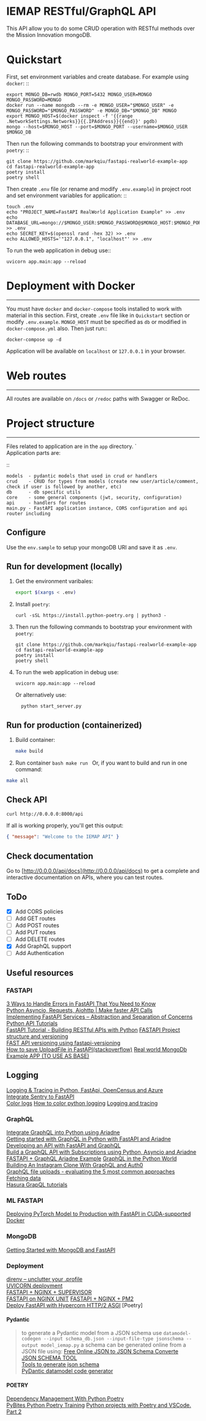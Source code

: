 # IEMAP RESTful/GraphQL API

This API allow you to do some CRUD operation with RESTful methods over the Mission Innovation mongoDB.

# Quickstart

First, set environment variables and create database. For example using `docker`: ::

    export MONGO_DB=rwdb MONGO_PORT=5432 MONGO_USER=MONGO MONGO_PASSWORD=MONGO
    docker run --name mongodb --rm -e MONGO_USER="$MONGO_USER" -e MONGO_PASSWORD="$MONGO_PASSWORD" -e MONGO_DB="$MONGO_DB" MONGO
    export MONGO_HOST=$(docker inspect -f '{{range .NetworkSettings.Networks}}{{.IPAddress}}{{end}}' pgdb)
    mongo --host=$MONGO_HOST --port=$MONGO_PORT --username=$MONGO_USER $MONGO_DB

Then run the following commands to bootstrap your environment with `poetry`: ::

    git clone https://github.com/markqiu/fastapi-realworld-example-app
    cd fastapi-realworld-example-app
    poetry install
    poetry shell

Then create `.env` file (or rename and modify `.env.example`) in project root and set environment variables for application: ::

    touch .env
    echo "PROJECT_NAME=FastAPI RealWorld Application Example" >> .env
    echo DATABASE_URL=mongo://$MONGO_USER:$MONGO_PASSWORD@$MONGO_HOST:$MONGO_PORT/$MONGO_DB >> .env
    echo SECRET_KEY=$(openssl rand -hex 32) >> .env
    echo ALLOWED_HOSTS='"127.0.0.1", "localhost"' >> .env

To run the web application in debug use::

    uvicorn app.main:app --reload

# Deployment with Docker

---

You must have `docker` and `docker-compose` tools installed to work with material in this section.
First, create `.env` file like in `Quickstart` section or modify `.env.example`. `MONGO_HOST` must be specified as `db` or modified in `docker-compose.yml` also. Then just run::

    docker-compose up -d

Application will be available on `localhost` or `127.0.0.1` in your browser.

# Web routes

---

All routes are available on `/docs` or `/redoc` paths with Swagger or ReDoc.

# Project structure

---

Files related to application are in the `app` directory. `  
Application parts are:

::

    models  - pydantic models that used in crud or handlers
    crud    - CRUD for types from models (create new user/article/comment, check if user is followed by another, etc)
    db      - db specific utils
    core    - some general components (jwt, security, configuration)
    api     - handlers for routes
    main.py - FastAPI application instance, CORS configuration and api router including

## Configure

Use the `env.sample` to setup your mongoDB URI and save it as `.env`.

## Run for development (locally)

1.  Get the environment varibales:
    ```bash
    export $(xargs < .env)
    ```
2.  Install `poetry`:

    ```
    curl -sSL https://install.python-poetry.org | python3 -
    ```

3.  Then run the following commands to bootstrap your environment with `poetry`:

    ```
    git clone https://github.com/markqiu/fastapi-realworld-example-app
    cd fastapi-realworld-example-app
    poetry install
    poetry shell

    ```

4.  To run the web application in debug use:

    ```
    uvicorn app.main:app --reload
    ```

    Or alternatively use:

    ```
      python start_server.py
    ```

## Run for production (containerized)

1. Build container:
   ```bash
   make build
   ```
2. Run container
   `bash make run `
   Or, if you want to build and run in one command:

```bash
make all
```

## Check API

```bash
curl http://0.0.0.0:8000/api
```

If all is working properly, you'll get this output:

```json
{ "message": "Welcome to the IEMAP API" }
```

## Check documentation

Go to [http://0.0.0.0/api/docs](http://0.0.0.0/api/docs) to get a complete and interactive documentation on APIs, where you can test routes.

## ToDo

- [x] Add CORS policies
- [ ] Add GET routes
- [ ] Add POST routes
- [ ] Add PUT routes
- [ ] Add DELETE routes
- [x] Add GraphQL support
- [ ] Add Authentication

## Useful resources

### FASTAPI

[3 Ways to Handle Errors in FastAPI That You Need to Know](https://python.plainenglish.io/3-ways-to-handle-errors-in-fastapi-that-you-need-to-know-e1199e833039)  
[Python Asyncio, Requests, Aiohttp | Make faster API Calls](https://www.youtube.com/watch?v=nFn4_nA_yk8)  
[Implementing FastAPI Services – Abstraction and Separation of Concerns](https://camillovisini.com/article/abstracting-fastapi-services/)  
[Python API Tutorials](https://realpython.com/tutorials/api/)  
[FastAPI Tutorial - Building RESTful APIs with Python](https://www.youtube.com/watch?v=GN6ICac3OXY9)
[FASTAPI Project structure and versioning](https://christophergs.com/tutorials/ultimate-fastapi-tutorial-pt-8-project-structure-api-versioning/)  
[FAST API versioning using fastapi-versioning](https://medium.com/geoblinktech/fastapi-with-api-versioning-for-data-applications-2b178b0f843f)  
[How to save UploadFile in FastAPI(stackoverflow)](https://stackoverflow.com/questions/63580229/how-to-save-uploadfile-in-fastapi)
[Real world MongoDb Example APP (TO USE AS BASE)](https://github.com/markqiu/fastapi-mongodb-realworld-example-app)

## Logging

[Logging & Tracing in Python, FastApi, OpenCensus and Azure](https://dev.to/tomas223/logging-tracing-in-python-fastapi-with-opencensus-a-azure-2jcm)  
[Integrate Sentry to FastAPI](https://philstories.medium.com/integrate-sentry-to-fastapi-7250603c070f)  
[Color logs](https://pypi.org/project/colorlog/)
[How to color python logging](https://betterstack.com/community/questions/how-to-color-python-logging-output/)
[Logging and tracing](https://dev.to/tomas223/logging-tracing-in-python-fastapi-with-opencensus-a-azure-2jcm)

### GraphQL

[Integrate GraphQL into Python using Ariadne](https://blog.logrocket.com/integrate-graphql-python-using-ariadne/)  
[Getting started with GraphQL in Python with FastAPI and Ariadne](https://www.obytes.com/blog/getting-started-with-graphql-in-python-with-fastapi-and-ariadne)  
[Developing an API with FastAPI and GraphQL](https://testdriven.io/blog/fastapi-graphql/)  
[Build a GraphQL API with Subscriptions using Python, Asyncio and Ariadne](https://www.twilio.com/blog/graphql-api-subscriptions-python-asyncio-ariadne)  
[FASTAPI + GraphQL Ariadne Example](https://github.com/obytes/FastQL)
[GraphQL in the Python World](https://www.youtube.com/watch?v=p7VujaALaGQ)  
[Building An Instagram Clone With GraphQL and Auth0](https://auth0.com/blog/building-an-instagram-clone-with-graphql-and-auth0/)  
[GraphQL file uploads - evaluating the 5 most common approaches](https://wundergraph.com/blog/graphql_file_uploads_evaluating_the_5_most_common_approaches)  
[Fetching data](https://hasura.io/learn/graphql/vue/intro-to-graphql/2-fetching-data-queries/)  
[Hasura GrapQL tutorials](https://hasura.io/learn/)

### ML FASTAPI

[Deploying PyTorch Model to Production with FastAPI in CUDA-supported Docker](https://medium.com/@mingc.me/deploying-pytorch-model-to-production-with-fastapi-in-cuda-supported-docker-c161cca68bb8)

### MongoDB

[Getting Started with MongoDB and FastAPI](https://www.mongodb.com/developer/quickstart/python-quickstart-fastapi/)

### Deployment

[direnv – unclutter your .profile](https://direnv.net/)  
[UVICORN deployment](https://www.uvicorn.org/deployment/)  
[FASTAPI + NGINX + SUPERVISOR](https://medium.com/@travisluong/how-to-deploy-fastapi-with-nginx-and-supervisor-41f70f7fd943)  
[FASTAPI on NGINX UNIT](https://levelup.gitconnected.com/deploying-an-asynchronous-fastapi-on-nginx-unit-b038288bec5)
[FASTAPI + NGINX + PM2](https://www.travisluong.com/how-to-deploy-fastapi-with-nginx-and-pm2/)  
[Deploy FastAPI with Hypercorn HTTP/2 ASGI](https://levelup.gitconnected.com/deploy-fastapi-with-hypercorn-http-2-asgi-8cfc304e9e7a)
[Poetry]

#### Pydantic

> to generate a Pydantic model from a JSON schema use
> `datamodel-codegen --input schema_db.json --input-file-type jsonschema --output model_iemap.py`
> a schema can be generated online from a JSON file using:
> [Free Online JSON to JSON Schema Converte](https://www.liquid-technologies.com/online-json-to-schema-converter)  
> [JSON SCHEMA TOOL](https://www.jsonschema.net/home)  
> [Tools to generate json schema](https://stackoverflow.com/questions/7341537/tool-to-generate-json-schema-from-json-data)  
>  [PyDantic datamodel code generator](https://pydantic-docs.helpmanual.io/datamodel_code_generator/)

#### POETRY

[Dependency Management With Python Poetry](https://realpython.com/dependency-management-python-poetry/#add-poetry-to-an-existing-project)  
[PyBites Python Poetry Training](https://www.youtube.com/watch?v=G-OAVLBFxbw)
[Python projects with Poetry and VSCode. Part 2](https://www.pythoncheatsheet.org/blog/python-projects-with-poetry-and-vscode-part-2/)
